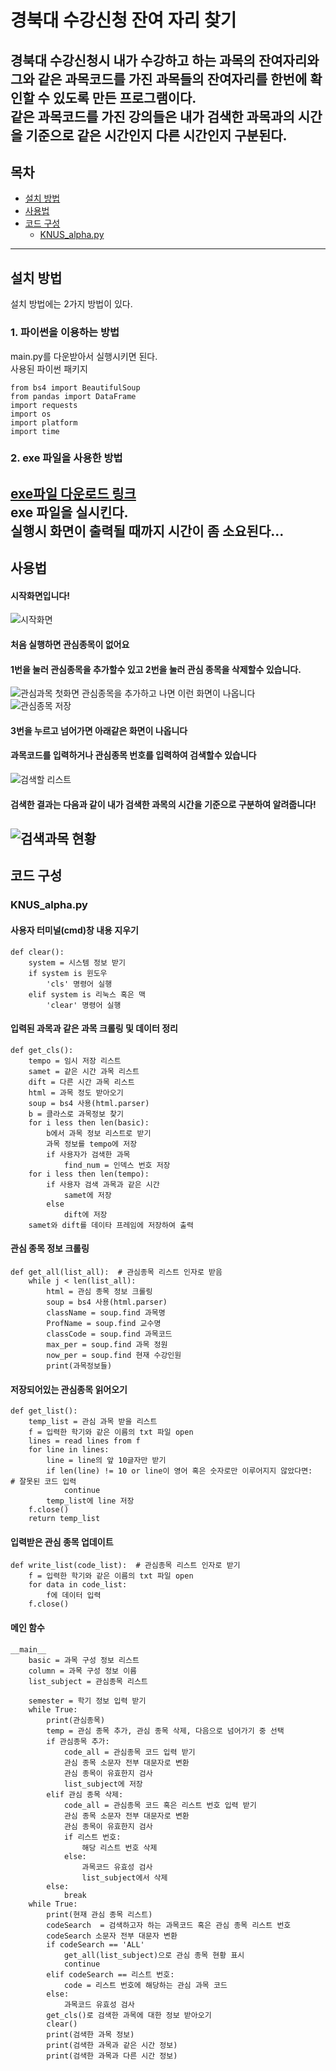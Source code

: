 # 경북대 수강신청 잔여 자리 찾기
경북대 수강신청시 내가 수강하고 하는 과목의 잔여자리와 그와 같은 과목코드를 가진 과목들의 잔여자리를 한번에 확인할 수 있도록 만든 프로그램이다.   
같은 과목코드를 가진 강의들은 내가 검색한 과목과의 시간을 기준으로 같은 시간인지 다른 시간인지 구분된다.
---
## 목차

- [설치 방법](#설치-방법)
- [사용법](#사용법)
- [코드 구성](#코드-구성)
    - [KNUS_alpha.py](#KNUS_alphapy)
---
## 설치 방법

설치 방법에는 2가지 방법이 있다.
### 1. 파이썬을 이용하는 방법   
main.py를 다운받아서 실행시키면 된다.   
사용된 파이썬 패키지   
```{.python}
from bs4 import BeautifulSoup
from pandas import DataFrame
import requests
import os
import platform
import time
```

### 2. exe 파일을 사용한 방법   
[exe파일 다운로드 링크](http://gofile.me/4Di5L/K7CLU5Iea)   
exe 파일을 실시킨다.   
실행시 화면이 출력될 때까지 시간이 좀 소요된다...
---
## 사용법
#### 시작화면입니다!
![시작화면](https://user-images.githubusercontent.com/49528515/106889792-d59ca680-672b-11eb-82f3-92374e945954.PNG)
#### 처음 실행하면 관심종목이 없어요   
#### 1번을 눌러 관심종목을 추가할수 있고 2번을 눌러 관심 종목을 삭제할수 있습니다.   
![관심과목 첫화면](https://user-images.githubusercontent.com/49528515/106889852-ecdb9400-672b-11eb-801d-e58eb5689603.PNG)
관심종목을 추가하고 나면 이런 화면이 나옵니다   
![관심종목 저장](https://user-images.githubusercontent.com/49528515/106889899-fc5add00-672b-11eb-9853-4d2d7cf64391.PNG)
#### 3번을 누르고 넘어가면 아래같은 화면이 나옵니다    
#### 과목코드를 입력하거나 관심종목 번호를 입력하여 검색할수 있습니다   
![검색할 리스트](https://user-images.githubusercontent.com/49528515/106889940-0b418f80-672c-11eb-9a54-a538585344fc.PNG)
#### 검색한 결과는 다음과 같이 내가 검색한 과목의 시간을 기준으로 구분하여 알려줍니다!   
![검색과목 현황](https://user-images.githubusercontent.com/49528515/106890294-73907100-672c-11eb-8625-ec800b286eb5.PNG)
---
## 코드 구성
### KNUS_alpha.py
#### 사용자 터미널(cmd)창 내용 지우기
```{.python}
def clear():
    system = 시스템 정보 받기
    if system is 윈도우
        'cls' 명령어 실행
    elif system is 리눅스 혹은 맥
        'clear' 명령어 실행
```
#### 입력된 과목과 같은 과목 크롤링 및 데이터 정리
```{.python}
def get_cls():
    tempo = 임시 저장 리스트
    samet = 같은 시간 과목 리스트
    dift = 다른 시간 과목 리스트
    html = 과목 정도 받아오기
    soup = bs4 사용(html.parser)
    b = 클라스로 과목정보 찾기
    for i less then len(basic):
        b에서 과목 정보 리스트로 받기
        과목 정보를 tempo에 저장
        if 사용자가 검색한 과목
            find_num = 인덱스 번호 저장
    for i less then len(tempo):
        if 사용자 검색 과목과 같은 시간
            samet에 저장
        else
            dift에 저장
    samet와 dift를 데이타 프레임에 저장하여 출력
```
#### 관심 종목 정보 크롤링
```
def get_all(list_all):  # 관심종목 리스트 인자로 받음
    while j < len(list_all):
        html = 관심 종목 정보 크롤링
        soup = bs4 사용(html.parser)
        className = soup.find 과목명
        ProfName = soup.find 교수명
        classCode = soup.find 과목코드
        max_per = soup.find 과목 정원
        now_per = soup.find 현재 수강인원
        print(과목정보들)
```
#### 저장되어있는 관심종목 읽어오기
```
def get_list():
    temp_list = 관심 과목 받을 리스트
    f = 입력한 학기와 같은 이름의 txt 파일 open
    lines = read lines from f
    for line in lines:
        line = line의 앞 10글자만 받기
        if len(line) != 10 or line이 영어 혹은 숫자로만 이루어지지 않았다면:   # 잘못된 코드 입력
            continue
        temp_list에 line 저장
    f.close()
    return temp_list
```
#### 입력받은 관심 종목 업데이트
```
def write_list(code_list):  # 관심종목 리스트 인자로 받기
    f = 입력한 학기와 같은 이름의 txt 파일 open
    for data in code_list:
        f에 데이터 입력
    f.close()
```
#### 메인 함수
```
__main__
    basic = 과목 구성 정보 리스트
    column = 과목 구성 정보 이름
    list_subject = 관심종목 리스트
    
    semester = 학기 정보 입력 받기
    while True:
        print(관심종목)
        temp = 관심 종목 추가, 관심 종목 삭제, 다음으로 넘어가기 중 선택
        if 관심종목 추가:
            code_all = 관심종목 코드 입력 받기
            관심 종목 소문자 전부 대문자로 변환
            관심 종목이 유효한지 검사
            list_subject에 저장
        elif 관심 종목 삭제:
            code_all = 관심종목 코드 혹은 리스트 번호 입력 받기
            관심 종목 소문자 전부 대문자로 변환
            관심 종목이 유효한지 검사
            if 리스트 번호:
                해당 리스트 번호 삭제
            else:
                과목코드 유효성 검사
                list_subject에서 삭제
        else:
            break
    while True:
        print(현재 관심 종목 리스트)
        codeSearch  = 검색하고자 하는 과목코드 혹은 관심 종목 리스트 번호
        codeSearch 소문자 전부 대문자 변환
        if codeSearch == 'ALL'
            get_all(list_subject)으로 관심 종목 현황 표시
            continue
        elif codeSearch == 리스트 번호:    
            code = 리스트 번호에 해당하는 관심 과목 코드
        else:
            과목코드 유효성 검사
        get_cls()로 검색한 과목에 대한 정보 받아오기
        clear()
        print(검색한 과목 정보)
        print(검색한 과목과 같은 시간 정보)
        print(검색한 과목과 다른 시간 정보)
```